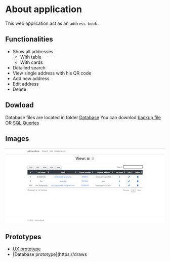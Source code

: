 # About application

This web application act as an ```address book.```

## Functionalities

 - Show all addresses
	 - With table
	 - With cards
 - Detailed search
 - View single address with his QR code
 - Add new address
 - Edit address
 - Delete

## Dowload
Database files are located in folder [Database](https://github.com/gor8808/AddressBook/tree/master/Database) 
You can downlod [backup file](https://github.com/gor8808/AddressBook/tree/master/Database/BackupFile) OR [SQL Queries](https://github.com/gor8808/AddressBook/tree/master/Database/Queries)

## Images

![View all screenshot](Images/ViewAll.png)

## Prototypes
- [UX prototype](https://www.figma.com/file/Spp7Izo3N3xhnhITjHDHkA/AddressBook?node-id=0:1) 
- [Database prototype](https://draws
